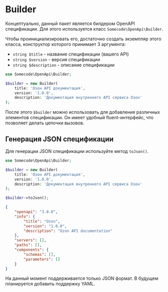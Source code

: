# Builder

Концептуально, данный пакет является билдером OpenAPI спецификации. Для этого используется класс `Somecode\OpenApi\Builder`.

Чтобы проинициализировать его, достаточно создать экземпляр этого класса, конструктор которого принимает 3 аргумента:

- `string $title` - название спецификации (вашего API)
- `string $version` - версия спецификации
- `string $description` - описание спецификации

```php
use Somecode\OpenApi\Builder;

$builder = new Builder(
    title: 'Озон API документация',
    version: '1.0.0',
    description: 'Документация внутреннего API сервиса Озон'
);
```

После этого `$builder` можно использовать для добавления различных элементов спецификации.
Он имеет удобный fluent-интерфейс, что позволяет делать цепочки вызовов.

## Генерация JSON спецификации

Для генерации JSON спецификации используйте метод `toJson()`.

```php
use Somecode\OpenApi\Builder;

$builder = new Builder(
    title: 'Озон API документация',
    version: '1.0.0',
    description: 'Документация внутреннего API сервиса Озон'
);

$builder->toJson();
```

```json
{
    "openapi": "3.0.0",
    "info": {
        "title": "Ozon",
        "version": "1.0.0",
        "description": "Ozon API documentation"
    },
    "servers": [],
    "paths": [],
    "components": {
        "schemas": [],
        "parameters": []
    }
}
```

На данный момент поддерживается только JSON формат. В будущем планируется добавить поддержку YAML.
